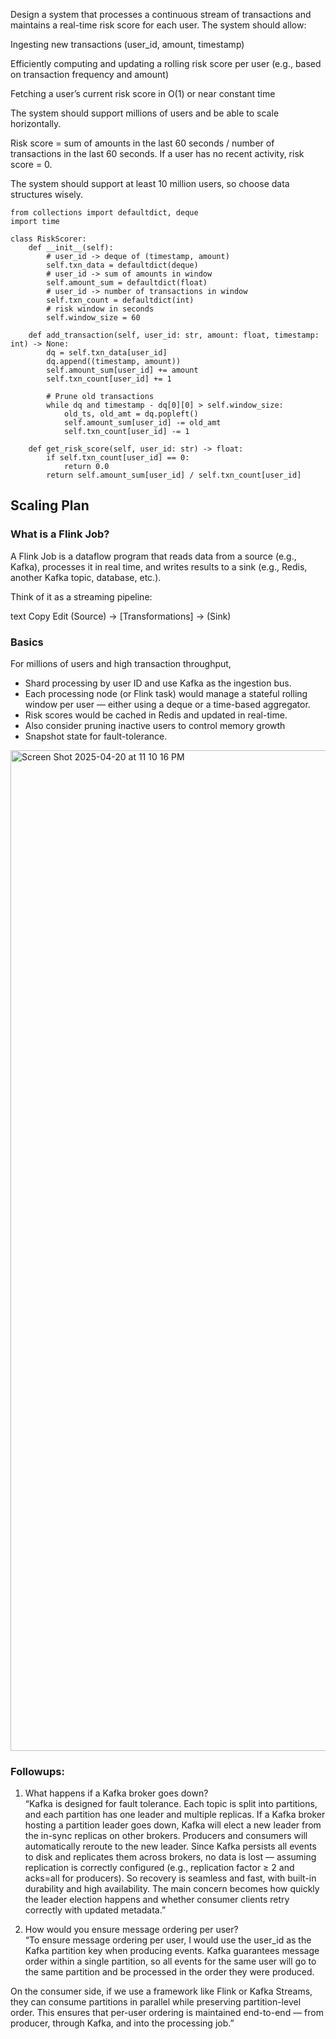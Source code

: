 Design a system that processes a continuous stream of transactions and maintains a real-time risk score for each user. The system should allow:

Ingesting new transactions (user_id, amount, timestamp)

Efficiently computing and updating a rolling risk score per user (e.g., based on transaction frequency and amount)

Fetching a user’s current risk score in O(1) or near constant time

The system should support millions of users and be able to scale horizontally.

Risk score = sum of amounts in the last 60 seconds / number of transactions in the last 60 seconds. If a user has no recent activity, risk score = 0.

The system should support at least 10 million users, so choose data structures wisely.

```
from collections import defaultdict, deque
import time

class RiskScorer:
    def __init__(self):
        # user_id -> deque of (timestamp, amount)
        self.txn_data = defaultdict(deque)
        # user_id -> sum of amounts in window
        self.amount_sum = defaultdict(float)
        # user_id -> number of transactions in window
        self.txn_count = defaultdict(int)
        # risk window in seconds
        self.window_size = 60

    def add_transaction(self, user_id: str, amount: float, timestamp: int) -> None:
        dq = self.txn_data[user_id]
        dq.append((timestamp, amount))
        self.amount_sum[user_id] += amount
        self.txn_count[user_id] += 1

        # Prune old transactions
        while dq and timestamp - dq[0][0] > self.window_size:
            old_ts, old_amt = dq.popleft()
            self.amount_sum[user_id] -= old_amt
            self.txn_count[user_id] -= 1

    def get_risk_score(self, user_id: str) -> float:
        if self.txn_count[user_id] == 0:
            return 0.0
        return self.amount_sum[user_id] / self.txn_count[user_id]
```

## Scaling Plan

### What is a Flink Job?
A Flink Job is a dataflow program that reads data from a source (e.g., Kafka), processes it in real time, and writes results to a sink (e.g., Redis, another Kafka topic, database, etc.).

Think of it as a streaming pipeline:

text
Copy
Edit
(Source) → [Transformations] → (Sink)


### Basics

For millions of users and high transaction throughput,
- Shard processing by user ID and use Kafka as the ingestion bus.
- Each processing node (or Flink task) would manage a stateful rolling window per user — either using a deque or a time-based aggregator.
- Risk scores would be cached in Redis and updated in real-time.
- Also consider pruning inactive users to control memory growth
- Snapshot state for fault-tolerance.

<img width="1601" alt="Screen Shot 2025-04-20 at 11 10 16 PM" src="https://github.com/user-attachments/assets/ca2cf131-d49e-43a1-969b-762574425fc5" />


### Followups:
1. What happens if a Kafka broker goes down? \
“Kafka is designed for fault tolerance. Each topic is split into partitions, and each partition has one leader and multiple replicas. If a Kafka broker hosting a partition leader goes down, Kafka will elect a new leader from the in-sync replicas on other brokers. Producers and consumers will automatically reroute to the new leader. Since Kafka persists all events to disk and replicates them across brokers, no data is lost — assuming replication is correctly configured (e.g., replication factor ≥ 2 and acks=all for producers). So recovery is seamless and fast, with built-in durability and high availability. The main concern becomes how quickly the leader election happens and whether consumer clients retry correctly with updated metadata.”

2. How would you ensure message ordering per user? \
“To ensure message ordering per user, I would use the user_id as the Kafka partition key when producing events. Kafka guarantees message order within a single partition, so all events for the same user will go to the same partition and be processed in the order they were produced.

On the consumer side, if we use a framework like Flink or Kafka Streams, they can consume partitions in parallel while preserving partition-level order. This ensures that per-user ordering is maintained end-to-end — from producer, through Kafka, and into the processing job.”

 

